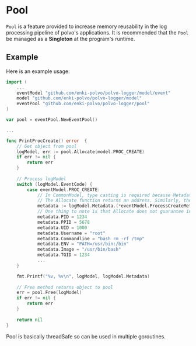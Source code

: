 # Pool

`Pool` is a feature provided to increase memory reusability in the log processing pipeline of polvo's applications.
It is recommended that the `Pool` be managed as a **Singleton** at the program's runtime.

## Example

Here is an example usage:

```Go
import (
    ...
    eventModel "github.com/enki-polvo/polvo-logger/model/event"
    model "github.com/enki-polvo/polvo-logger/model"
    eventPool "github.com/enki-polvo/polvo-logger/pool"
)

var pool = eventPool.NewEventPool()

...

func PrintProcCreate() error  {
    // Get object from pool
    logModel, err := pool.Allocate(model.PROC_CREATE)
    if err != nil {
        return err
    }
    
    // Process logModel
    switch (logModel.EventCode) {
        case eventModel.PROC_CREATE:
            // In CommonModel, type casting is required because Metadata is any type.
            // The Allocate function returns an address. Similarly, the Metadata inside CommonModel is also an address.
            metadata := logModel.Metadata.(*eventModel.ProcessCreateMetadata)
            // One thing to note is that Allocate does not guarantee initialization of values ​​inside log.
            metadata.PID = 1234
            metadata.PPID = 5678
            metadata.UID = 1000
            metadata.Username = "root"
            metadata.Commandline = "bash rm -rf /tmp"
            metadata.ENV = "PATH=/usr/bin:/bin"
            metadata.Image = "/usr/bin/bash"
            metadata.TGID = 1234
            ...
    }

    fmt.Printf("%v, %v\n", logModel, logModel.Metadata)
    
    // Free method returns object to pool
    err = pool.Free(logModel)
    if err != nil {
        return err
    }
    
    return nil
}

```

Pool is basically threadSafe so can be used in multiple goroutines.
